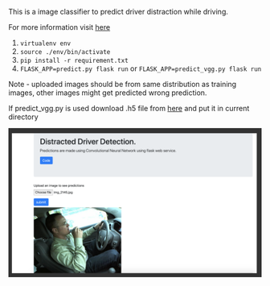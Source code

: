 This is a image classifier to predict driver distraction while driving.

For more information visit <a href="https://www.kaggle.com/c/state-farm-distracted-driver-detection" target="_blank">here</a>

1. `virtualenv env`
2. `source ./env/bin/activate`
3. `pip install -r requirement.txt`
4. `FLASK_APP=predict.py flask run` or `FLASK_APP=predict_vgg.py flask run`

Note - uploaded images should be from same distribution as training images, other images might get predicted wrong prediction.

If predict_vgg.py is used download .h5 file from <a href="https://drive.google.com/open?id=1XmSaxai2ePaLq6shpSiU3vjlwBYi8fmq" target="_blank">here</a> and put it in current directory

<img src="./imgs/img1.png">

